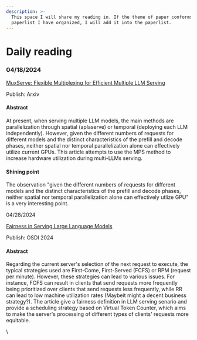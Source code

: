 ```yaml
---
description: >-
  This space I will share my reading in. If the theme of paper conforms to the
  paperlist I have organized, I will add it into the paperlist.
---
```


# Daily reading

### 04/18/2024

[MuxServe: Flexible Multiplexing for Efficient Multiple LLM Serving](https://arxiv.org/abs/2404.02015)

Publish: Arxiv

#### Abstract

At present, when serving multiple LLM models, the main methods are parallelization through spatial (aplaserve) or temporal (deploying each LLM independently). However, given the different numbers of requests for different models and the distinct characteristics of the prefill and decode phases, neither spatial nor temporal parallelization alone can effectively utilize current GPUs. This article attempts to use the MPS method to increase hardware utilization during multi-LLMs serving.

#### Shining point

The observation "given the different numbers of requests for different models and the distinct characteristics of the prefill and decode phases, neither spatial nor temporal parallelization alone can effectively utlize GPU" is a very interesting point.



04/28/2024

[Fairness in Serving Large Language Models](https://arxiv.org/abs/2401.00588)

Publish: OSDI 2024

#### Abstract

Regarding the current server's selection of the next request to execute, the typical strategies used are First-Come, First-Served (FCFS) or RPM (request per minute). However, these strategies can lead to various issues. For instance, FCFS can result in clients that send requests more frequently being prioritized over clients that send requests less frequently, while RR can lead to low machine utilization rates (Maybeit might a decent business strategy?). The article give a fairness definition in LLM serving senario and provide a scheduling strategy based on Virtual Token Counter, which aims to make the server's processing of different types of clients' requests more equitable.

\



